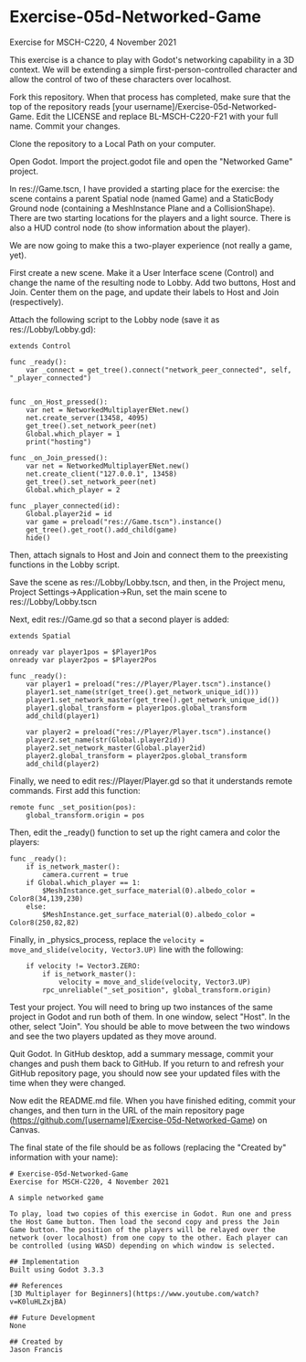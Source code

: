 # Exercise-05d-Networked-Game
Exercise for MSCH-C220, 4 November 2021

This exercise is a chance to play with Godot's networking capability in a 3D context. We will be extending a simple first-person-controlled character and allow the control of two of these characters over localhost.

Fork this repository. When that process has completed, make sure that the top of the repository reads [your username]/Exercise-05d-Networked-Game. Edit the LICENSE and replace BL-MSCH-C220-F21 with your full name. Commit your changes.

Clone the repository to a Local Path on your computer.

Open Godot. Import the project.godot file and open the "Networked Game" project.

In res://Game.tscn, I have provided a starting place for the exercise: the scene contains a parent Spatial node (named Game) and a StaticBody Ground node (containing a MeshInstance Plane and a CollisionShape). There are two starting locations for the players and a light source. There is also a HUD control node (to show information about the player).

We are now going to make this a two-player experience (not really a game, yet).

First create a new scene. Make it a User Interface scene (Control) and change the name of the resulting node to Lobby. Add two buttons, Host and Join. Center them on the page, and update their labels to Host and Join (respectively).

Attach the following script to the Lobby node (save it as res://Lobby/Lobby.gd):
```
extends Control

func _ready():
	var _connect = get_tree().connect("network_peer_connected", self, "_player_connected")


func _on_Host_pressed():
	var net = NetworkedMultiplayerENet.new()
	net.create_server(13458, 4095)
	get_tree().set_network_peer(net)
	Global.which_player = 1
	print("hosting")

func _on_Join_pressed():
	var net = NetworkedMultiplayerENet.new()
	net.create_client("127.0.0.1", 13458)
	get_tree().set_network_peer(net)
	Global.which_player = 2

func _player_connected(id):
	Global.player2id = id
	var game = preload("res://Game.tscn").instance()
	get_tree().get_root().add_child(game)
	hide()
```

Then, attach signals to Host and Join and connect them to the preexisting functions in the Lobby script.

Save the scene as res://Lobby/Lobby.tscn, and then, in the Project menu, Project Settings->Application->Run, set the main scene to res://Lobby/Lobby.tscn

Next, edit res://Game.gd so that a second player is added:
```
extends Spatial

onready var player1pos = $Player1Pos
onready var player2pos = $Player2Pos

func _ready():
	var player1 = preload("res://Player/Player.tscn").instance()
	player1.set_name(str(get_tree().get_network_unique_id()))
	player1.set_network_master(get_tree().get_network_unique_id())
	player1.global_transform = player1pos.global_transform
	add_child(player1)
	
	var player2 = preload("res://Player/Player.tscn").instance()
	player2.set_name(str(Global.player2id))
	player2.set_network_master(Global.player2id)
	player2.global_transform = player2pos.global_transform
	add_child(player2)
```

Finally, we need to edit res://Player/Player.gd so that it understands remote commands. First add this function:
```
remote func _set_position(pos):
	global_transform.origin = pos
```

Then, edit the _ready() function to set up the right camera and color the players:
```
func _ready():
	if is_network_master():
		camera.current = true
	if Global.which_player == 1:
		$MeshInstance.get_surface_material(0).albedo_color = Color8(34,139,230)
	else:
		$MeshInstance.get_surface_material(0).albedo_color = Color8(250,82,82)
```

Finally, in _physics_process, replace the `velocity = move_and_slide(velocity, Vector3.UP)` line with the following:
```
	if velocity != Vector3.ZERO:
		if is_network_master():
			velocity = move_and_slide(velocity, Vector3.UP)
		rpc_unreliable("_set_position", global_transform.origin)
```

Test your project. You will need to bring up two instances of the same project in Godot and run both of them. In one window, select "Host". In the other, select "Join". You should be able to move between the two windows and see the two players updated as they move around.

Quit Godot. In GitHub desktop, add a summary message, commit your changes and push them back to GitHub. If you return to and refresh your GitHub repository page, you should now see your updated files with the time when they were changed.

Now edit the README.md file. When you have finished editing, commit your changes, and then turn in the URL of the main repository page (https://github.com/[username]/Exercise-05d-Networked-Game) on Canvas.

The final state of the file should be as follows (replacing the "Created by" information with your name):
```
# Exercise-05d-Networked-Game
Exercise for MSCH-C220, 4 November 2021

A simple networked game

To play, load two copies of this exercise in Godot. Run one and press the Host Game button. Then load the second copy and press the Join Game button. The position of the players will be relayed over the network (over localhost) from one copy to the other. Each player can be controlled (using WASD) depending on which window is selected.

## Implementation
Built using Godot 3.3.3

## References
[3D Multiplayer for Beginners](https://www.youtube.com/watch?v=K0luHLZxjBA)

## Future Development
None

## Created by 
Jason Francis
```
